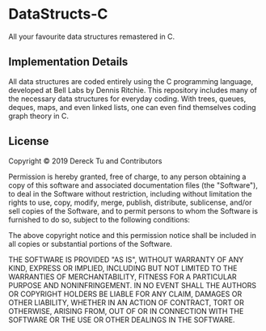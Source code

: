 # DataStructs-C
All your favourite data structures remastered in C.

<h2>Implementation Details</h2>

All data structures are coded entirely using the C programming language, developed at Bell Labs by Dennis Ritchie. This repository includes many of the necessary data structures for everyday coding. With trees, queues, deques, maps, and even linked lists, one can even find themselves coding graph theory in C.

<h2>License</h2>

Copyright © 2019 Dereck Tu and Contributors

Permission is hereby granted, free of charge, to any person obtaining a copy of this software and associated documentation files (the "Software"), to deal in the Software without restriction, including without limitation the rights to use, copy, modify, merge, publish, distribute, sublicense, and/or sell copies of the Software, and to permit persons to whom the Software is furnished to do so, subject to the following conditions:

The above copyright notice and this permission notice shall be included in all copies or substantial portions of the Software.

THE SOFTWARE IS PROVIDED "AS IS", WITHOUT WARRANTY OF ANY KIND, EXPRESS OR IMPLIED, INCLUDING BUT NOT LIMITED TO THE WARRANTIES OF MERCHANTABILITY, FITNESS FOR A PARTICULAR PURPOSE AND NONINFRINGEMENT. IN NO EVENT SHALL THE AUTHORS OR COPYRIGHT HOLDERS BE LIABLE FOR ANY CLAIM, DAMAGES OR OTHER LIABILITY, WHETHER IN AN ACTION OF CONTRACT, TORT OR OTHERWISE, ARISING FROM, OUT OF OR IN CONNECTION WITH THE SOFTWARE OR THE USE OR OTHER DEALINGS IN THE SOFTWARE.
